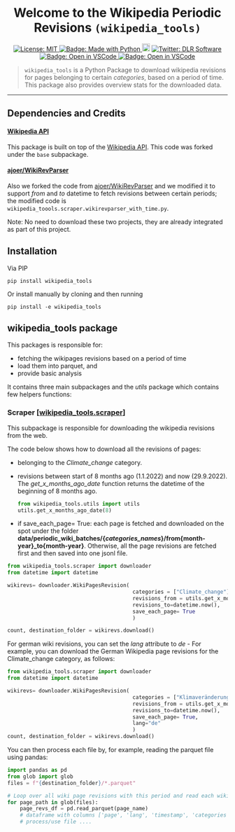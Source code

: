 
<h1 align="center">Welcome to the Wikipedia Periodic Revisions <code>(wikipedia_tools)</code> </h1>

<p align="center">
  <a href="https://github.com/DLR-SC/wikipedia-periodic-revisions/blob/master/LICENSE">
    <img alt="License: MIT" src="https://img.shields.io/badge/license-MIT-yellow.svg" target="_blank" />
  </a>
  <a href="https://img.shields.io/badge/Made%20with-Python-1f425f.svg">
    <img src="https://img.shields.io/badge/Made%20with-Python-1f425f.svg" alt="Badge: Made with Python"/>
  </a>
  <a href="https://pypi.org/project/wikipedia_tools/"><img src="https://badge.fury.io/py/wikipedia_tools.svg" alt="Badge: PyPI version" height="18"></a>
  <a href="https://twitter.com/dlr_software">
    <img alt="Twitter: DLR Software" src="https://img.shields.io/twitter/follow/dlr_software.svg?style=social" target="_blank" />
  </a>
  <a href="https://open.vscode.dev/DLR-SC/wikipedia_tools">
    <img alt="Badge: Open in VSCode" src="https://img.shields.io/static/v1?logo=visualstudiocode&label=&message=open%20in%20visual%20studio%20code&labelColor=2c2c32&color=007acc&logoColor=007acc" target="_blank" />
  </a>
  

  <a href="https://github.com/psf/black">
    <img alt="Badge: Open in VSCode" src="https://img.shields.io/badge/code%20style-black-000000.svg" target="_blank" />
  </a>
</p>

> `wikipedia_tools` is a Python Package to download wikipedia revisions for pages belonging to certain *categories*, based on a period of time. This package also provides overview stats for the downloaded data.

---

## Dependencies and Credits

#### [Wikipedia API](https://github.com/goldsmith/Wikipedia)

This package is built on top of the [Wikipedia API](https://github.com/goldsmith/Wikipedia). This code was forked under the `base` subpackage. 

#### [ajoer/WikiRevParser](https://github.com/ajoer/WikiRevParser)

Also we forked the code from [ajoer/WikiRevParser](https://github.com/ajoer/WikiRevParser) and we modified it to support *from* and *to* datetime to fetch revisions between certain periods; the modified code is `wikipedia_toools.scraper.wikirevparser_with_time.py`. 

Note: No need to download these two projects, they are already integrated as part of this project.

## Installation

Via PIP

``` 
pip install wikipedia_tools
```

Or install manually by cloning and then running

``` 
pip install -e wikipedia_tools
```



## wikipedia_tools package

This packages is responsible for:
- fetching the wikipages revisions based on a period of time
- load them into parquet, and
- provide basic analysis

It contains three main subpackages and the *utils* package which contains few helpers functions:

### Scraper [[wikipedia_tools.scraper](wikipedia_tools/wikipedia_tools/scraper.py)]
This subpackage is responsible for downloading the wikipedia revisions from the web.

The code below shows how to download all the revisions of pages:
  - belonging to the *Climate_change* category.
  - revisions between start of 8 months ago (1.1.2022) and now (29.9.2022). The *get_x_months_ago_date* function returns the datetime of the beginning of 8 months ago.
  
    ```python 
    from wikipedia_tools.utils import utils 
    utils.get_x_months_ago_date(8)
    ```
  - if  save_each_page= True: each page is fetched and downloaded on the spot under the folder **data/periodic_wiki_batches/{*categories_names*}/from{month-year}_to{month-year}**. Otherwise, all the page revisions are fetched first and then saved into one jsonl file.
  

```python
from wikipedia_tools.scraper import downloader
from datetime import datetime

wikirevs= downloader.WikiPagesRevision( 
                                        categories = ["Climate_change"],
                                        revisions_from = utils.get_x_months_ago_date(8),
                                        revisions_to=datetime.now(),
                                        save_each_page= True
                                        )

count, destination_folder = wikirevs.download()
```


For german wiki revisions, you can set the *lang* attribute to *de* - For example, you can download the German Wikipedia page revisions for the Climate_change category, as follows:

```python
from wikipedia_tools.scraper import downloader
from datetime import datetime

wikirevs= downloader.WikiPagesRevision( 
                                        categories = ["Klimaveränderung"],
                                        revisions_from = utils.get_x_months_ago_date(1), # beginning of last month, you can use instead datetime.now() + dateutil.relativedelta.relativedelta() to customize past datetime relatively
                                        revisions_to=datetime.now(),
                                        save_each_page= True,
                                        lang="de"
                                        )
count, destination_folder = wikirevs.download()

```

You can then process each file by, for example, reading the parquet file using pandas:

```python
import pandas as pd
from glob import glob
files = f"{destination_folder}/*.parquet"

# Loop over all wiki page revisions with this period and read each wiki page revs as a pandas dataframe
for page_path in glob(files):
    page_revs_df = pd.read_parquet(page_name)
    # dataframe with columns ['page', 'lang', 'timestamp', 'categories', 'content', 'images', 'links', 'sections', 'urls', 'user']
    # process/use file ....

```
